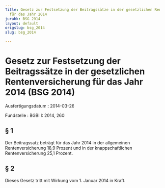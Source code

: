 ```yaml
---
Title: Gesetz zur Festsetzung der Beitragssätze in der gesetzlichen Rentenversicherung
  für das Jahr 2014
jurabk: BSG 2014
layout: default
origslug: bsg_2014
slug: bsg_2014

---
```


# Gesetz zur Festsetzung der Beitragssätze in der gesetzlichen Rentenversicherung für das Jahr 2014 (BSG 2014)

Ausfertigungsdatum
:   2014-03-26

Fundstelle
:   BGBl I: 2014, 260


## § 1

Der Beitragssatz beträgt für das Jahr 2014 in der allgemeinen
Rentenversicherung 18,9 Prozent und in der knappschaftlichen
Rentenversicherung 25,1 Prozent.


## § 2

Dieses Gesetz tritt mit Wirkung vom 1. Januar 2014 in Kraft.

